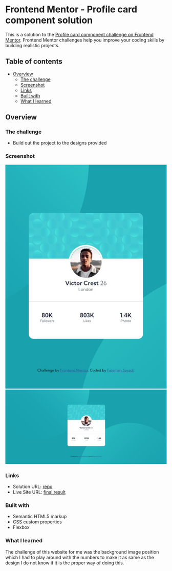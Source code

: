 # Frontend Mentor - Profile card component solution

This is a solution to the [Profile card component challenge on Frontend Mentor](https://www.frontendmentor.io/challenges/profile-card-component-cfArpWshJ). Frontend Mentor challenges help you improve your coding skills by building realistic projects.

## Table of contents

- [Overview](#overview)
  - [The challenge](#the-challenge)
  - [Screenshot](#screenshot)
  - [Links](#links)
  - [Built with](#built-with)
  - [What I learned](#what-i-learned)


## Overview

### The challenge

- Build out the project to the designs provided

### Screenshot

![](/Screenshot-1.jpg)
![](/Screenshot2.jpg)


### Links

- Solution URL: [repo](https://github.com/fertisha/profile-card-component-main.git)
- Live Site URL: [final result](https://fertisha.github.io/profile-card-component-main/)


### Built with

- Semantic HTML5 markup
- CSS custom properties
- Flexbox

### What I learned

The challenge of this website for me was the background image position which I had to play around with the numbers to make it as same as the design I do not know if it is the proper way of doing this.
